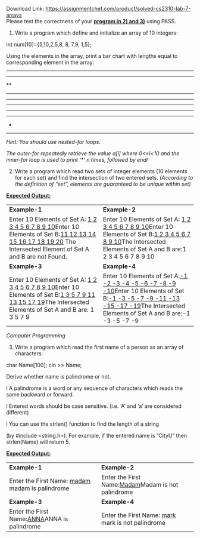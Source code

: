 Download Link: https://assignmentchef.com/product/solved-cs2310-lab-7-arrays
<br>
Please test the correctness of your <strong><u>program in 2) and 3)</u></strong> using PASS.

<ol>

 <li>Write a program which define and initialize an array of 10 integers:</li>

</ol>

int num[10]={5,10,2,5,8, 8, 7,9, 1,5};

Using the elements in the array,  print a bar chart with lengths equal to corresponding element in the array:

*****

**********

**

*****

********

********

*******

*********

*

*****

<em>Hint: You should use </em><em>nested-for loops</em><em>. </em>

<em> The outer-for repeatedly retrieve the value a[i] where 0&lt;=i&lt;10 and the inner-for loop is used to print ‘*’ n times, followed by </em><em>endl</em>

<ol start="2">

 <li>Write a program which read two sets of integer elements (10 elements for each set) and find the intersection of two entered sets.<em> (According to the definition of “set”, elements are guaranteed to be unique within set)</em></li>

</ol>

<strong><u>Expected Output:</u></strong>

<strong> </strong>

<table width="0">

 <tbody>

  <tr>

   <td width="303"><strong>Example-1 </strong></td>

   <td width="303"><strong>Example-2 </strong></td>

  </tr>

  <tr>

   <td width="303">Enter 10 Elements of Set A: <u>1 2 3 4 5 6 7 8 9 10</u>Enter 10 Elements of Set B:<u>11 12 13 14 15 16 17 18 19 20</u> The Intersected Element of Set A and B are not Found.</td>

   <td width="303">Enter 10 Elements of Set A: <u>1 2 3 4 5 6 7 8 9 10</u>Enter 10 Elements of Set B:<u>1 2 3 4 5 6 7 8 9 10</u>The Intersected Elements of Set A and B are:1 2 3 4 5 6 7 8 9 10</td>

  </tr>

  <tr>

   <td width="303"><strong>Example-3 </strong></td>

   <td width="303"><strong>Example-4 </strong></td>

  </tr>

  <tr>

   <td width="303">Enter 10 Elements of Set A: <u>1 2 3 4 5 6 7 8 9 10</u>Enter 10 Elements of Set B:<u>1 3 5 7 9 11 13 15 17 19</u>The Intersected Elements of Set A and B are: 1 3 5 7 9</td>

   <td width="303">Enter 10 Elements of Set A:<u>-1 -2 -3 -4 -5 -6 -7 -8 -9 -10</u>Enter 10 Elements of Set B:<u>-1 -3 -5 -7 -9 -11 -13 -15 -17 -19</u>The Intersected Elements of Set A and B are:-1 -3 -5 -7 -9</td>

  </tr>

 </tbody>

</table>

<em> Computer Programming                                                                                                                     </em>

<ol start="3">

 <li>Write a program which read the first name of a person as an array of characters:</li>

</ol>

char Name[100]; cin &gt;&gt; Name;

Derive whether name is palindrome or not.

l     A palindrome is a word or any sequence of characters which reads the same backward or forward.

l     Entered words should be case sensitive. (i.e. ‘A’ and ‘a’ are considered different)




l    You can use the strlen() function to find the length of a string

(by #include &lt;string.h&gt;). For example, if the entered name is ”CityU” then strlen(Name) will return 5.




<strong><u>Expected Output:</u></strong>

<strong> </strong>

<table width="0">

 <tbody>

  <tr>

   <td width="303"><strong>Example-1 </strong></td>

   <td width="303"><strong>Example-2 </strong></td>

  </tr>

  <tr>

   <td width="303">Enter the First Name: <u>madam</u> madam is palindrome</td>

   <td width="303">Enter the First Name:<u>Madam</u>Madam is not palindrome</td>

  </tr>

  <tr>

   <td width="303"><strong>Example-3 </strong></td>

   <td width="303"><strong>Example-4 </strong></td>

  </tr>

  <tr>

   <td width="303">Enter the First Name:<u>ANNA</u>ANNA is palindrome</td>

   <td width="303">Enter the First Name: <u>mark</u> mark is not palindrome</td>

  </tr>

 </tbody>

</table>